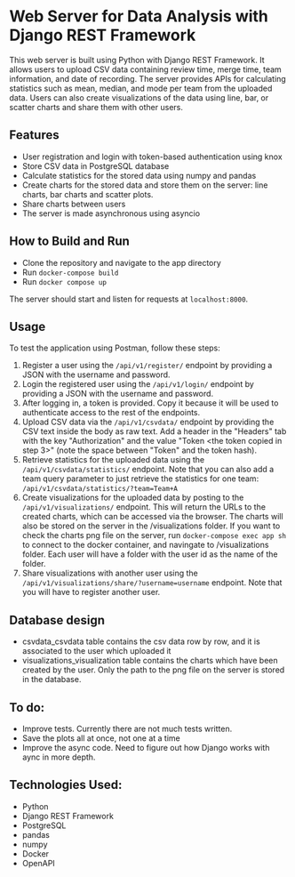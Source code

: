 # Web Server for Data Analysis with Django REST Framework

This web server is built using Python with Django REST Framework. It allows users to upload CSV data containing review time, merge time, team information, and date of recording. The server provides APIs for calculating statistics such as mean, median, and mode per team from the uploaded data. Users can also create visualizations of the data using line, bar, or scatter charts and share them with other users.

## Features
* User registration and login with token-based authentication using knox
* Store CSV data in PostgreSQL database
* Calculate statistics for the stored data using numpy and pandas
* Create charts for the stored data and store them on the server: line charts, bar charts and scatter plots.
* Share charts between users
* The server is made asynchronous using asyncio

## How to Build and Run
* Clone the repository and navigate to the app directory
* Run `docker-compose build`
* Run `docker compose up`

The server should start and listen for requests at `localhost:8000`.

## Usage
To test the application using Postman, follow these steps:
1. Register a user using the `/api/v1/register/` endpoint by providing a JSON with the username and password.
2. Login the registered user using the `/api/v1/login/` endpoint by providing a JSON with the username and password.
3. After logging in, a token is provided. Copy it because it will be used to authenticate access to the rest of the endpoints.
4. Upload CSV data via the `/api/v1/csvdata/` endpoint by providing the CSV text inside the body as raw text. Add a header in the "Headers" tab with the key "Authorization" and the value "Token <the token copied in step 3>" (note the space between "Token" and the token hash).
5. Retrieve statistics for the uploaded data using the `/api/v1/csvdata/statistics/` endpoint. Note that you can also add a team query parameter to just retrieve the statistics for one team: `/api/v1/csvdata/statistics/?team=Team+A`
6. Create visualizations for the uploaded data by posting to the `/api/v1/visualizations/` endpoint. This will return the URLs to the created charts, which can be accessed via the browser. The charts will also be stored on the server in the /visualizations folder. If you want to check the charts png file on the server, run `docker-compose exec app sh` to connect to the docker container, and navingate to /visualizations folder. Each user will have a folder with the user id as the name of the folder.
7. Share visualizations with another user using the `/api/v1/visualizations/share/?username=username` endpoint. Note that you will have to register another user.

## Database design
* csvdata_csvdata table contains the csv data row by row, and it is associated to the user which uploaded it
* visualizations_visualization table contains the charts which have been created by the user. Only the path to the png file on the server is stored in the database.

## To do:
* Improve tests. Currently there are not much tests written.
* Save the plots all at once, not one at a time
* Improve the async code. Need to figure out how Django works with aync in more depth.

## Technologies Used:
* Python
* Django REST Framework
* PostgreSQL
* pandas
* numpy
* Docker
* OpenAPI
